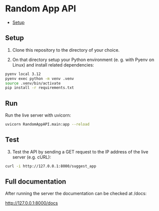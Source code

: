 # Random App API

<!--toc:start-->
- [Setup](#setup)
<!--toc:end-->

## Setup

1) Clone this repository to the directory of your choice.

2) On that directory setup your Python environment (e. g. with Pyenv on Linux) and install related dependencies:

```bash
pyenv local 3.12
pyenv exec python -m venv .venv
source .venv/bin/activate
pip install -r requirements.txt
```

## Run

Run the live server with uvicorn:

```bash
uvicorn RandomAppAPI.main:app --reload
```

## Test

3) Test the API by sending a GET request to the IP address of the live server (e.g. cURL):

```bash
curl -i http://127.0.0.1:8000/suggest_app
```

## Full documentation

After running the server the documentation can be checked at /docs:

http://127.0.0.1:8000/docs


